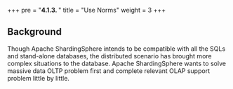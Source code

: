 +++
pre = "<b>4.1.3. </b>"
title = "Use Norms"
weight = 3
+++

## Background

Though Apache ShardingSphere intends to be compatible with all the SQLs and stand-alone databases, the distributed scenario has brought more complex situations to the database. 
Apache ShardingSphere wants to solve massive data OLTP problem first and complete relevant OLAP support problem little by little.
